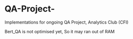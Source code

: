 # QA-Project-
Implementations for ongoing QA Project, Analytics Club (CFI)

Bert_QA is not optimised yet, So it may ran out of RAM
